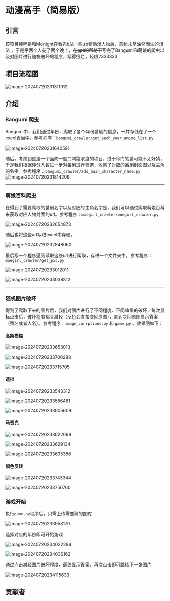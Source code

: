# 动漫高手（简易版）

## 引言

该项目纯粹是和Monignt在看完b站一些up猜动漫人物后，意犹未尽油然而生的想法 ，于是乎两个人花了两个晚上，~~在gpt的帮助下~~写完了Bangumi和萌娘的爬虫以及对图片进行随机破坏的程序，写得很烂，轻喷2333333

## 项目流程图

![image-20240720231311912](https://davychen-imgsubmit.oss-cn-shenzhen.aliyuncs.com/img/image-20240720231311912.png)

## 介绍

### Bangumi 爬虫

Bangumi中，我们通过年份，爬取了各个年份番剧的信息，一并存储在了一个excel表当中。参考程序：`bangumi_crawler/get_each_year_anime_list.py`

![image-20240720231640591](https://davychen-imgsubmit.oss-cn-shenzhen.aliyuncs.com/img/image-20240720231640591.png)



随后，考虑到这是一个面向一般二刺猿浓度的项目，过于冷门的番可能不太好猜，于是我们根据评分人数进一步对番剧进行筛选，收集了对应的番剧封面图以及主角的名字。参考程序：`bangumi_crawler/add_main_character_name.py`![image-20240720231814209](https://davychen-imgsubmit.oss-cn-shenzhen.aliyuncs.com/img/image-20240720231814209.png)

---

### 萌娘百科爬虫

在得到了需要爬取的番剧名字以及对应的主角名字是，我们可以通过爬取萌娘百科来获取对应人物封面的url。参考程序：`moegirl_crawler/moegirl_crawler.py`

![image-20240720232654873](https://davychen-imgsubmit.oss-cn-shenzhen.aliyuncs.com/img/image-20240720232654873.png)

随后也将这些url写进excel中存储。

![image-20240720232848060](https://davychen-imgsubmit.oss-cn-shenzhen.aliyuncs.com/img/image-20240720232848060.png)

最后写一个程序遍历读取这些url进行爬取，存进一个文件夹中。参考程序：`moegirl_crawler/get_pic.py`

![image-20240720233012011](https://davychen-imgsubmit.oss-cn-shenzhen.aliyuncs.com/img/image-20240720233012011.png)

![image-20240720233038812](https://davychen-imgsubmit.oss-cn-shenzhen.aliyuncs.com/img/image-20240720233038812.png)

---

### 随机图片破坏

得到了爬取下来的图片后，我们对图片进行了不同程度、不同效果的破坏，每次鼠标点击后，破坏程度都会减轻（反色会直接变回原图），直到变回原图显示答案（番名或者人名）。参考程序：`image_currptions.py` 和 `game.py` 。效果图如下：

#### 高斯模糊

![image-20240720233653013](https://davychen-imgsubmit.oss-cn-shenzhen.aliyuncs.com/img/image-20240720233653013.png)

![image-20240720233700288](https://davychen-imgsubmit.oss-cn-shenzhen.aliyuncs.com/img/image-20240720233700288.png)

![image-20240720233715705](https://davychen-imgsubmit.oss-cn-shenzhen.aliyuncs.com/img/image-20240720233715705.png)

#### 遮挡

![image-20240720233543312](https://davychen-imgsubmit.oss-cn-shenzhen.aliyuncs.com/img/image-20240720233543312.png)

![image-20240720233556481](https://davychen-imgsubmit.oss-cn-shenzhen.aliyuncs.com/img/image-20240720233556481.png)

![image-20240720233605609](https://davychen-imgsubmit.oss-cn-shenzhen.aliyuncs.com/img/image-20240720233605609.png)

#### 马赛克

![image-20240720233622099](https://davychen-imgsubmit.oss-cn-shenzhen.aliyuncs.com/img/image-20240720233622099.png)

![image-20240720233629134](https://davychen-imgsubmit.oss-cn-shenzhen.aliyuncs.com/img/image-20240720233629134.png)

![image-20240720233635356](https://davychen-imgsubmit.oss-cn-shenzhen.aliyuncs.com/img/image-20240720233635356.png)

#### 颜色反转

![image-20240720233743344](https://davychen-imgsubmit.oss-cn-shenzhen.aliyuncs.com/img/image-20240720233743344.png)

![image-20240720233750760](https://davychen-imgsubmit.oss-cn-shenzhen.aliyuncs.com/img/image-20240720233750760.png)

### 游戏开始

执行`game.py`程序后，只需上传需要猜的图库

![image-20240720233958170](https://davychen-imgsubmit.oss-cn-shenzhen.aliyuncs.com/img/image-20240720233958170.png)

选择对应的年份即可开始游戏

![image-20240720234022294](https://davychen-imgsubmit.oss-cn-shenzhen.aliyuncs.com/img/image-20240720234022294.png)

![image-20240720234036162](https://davychen-imgsubmit.oss-cn-shenzhen.aliyuncs.com/img/image-20240720234036162.png)

通过点击减轻图片破坏程度，最终显示答案，再次点击即可跳转下一张图片

![image-20240720234115633](https://davychen-imgsubmit.oss-cn-shenzhen.aliyuncs.com/img/image-20240720234115633.png)


## 贡献者
<!-- readme: collaborators,contributors -start -->
<!-- readme: collaborators,contributors -end -->

